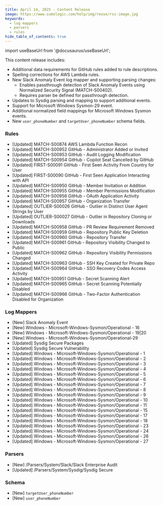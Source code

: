 ```yaml
---
title: April 14, 2025 - Content Release
image: https://www.sumologic.com/help/img/reuse/rss-image.jpg
keywords:
  - log mappers
  - parsers
  - rules
hide_table_of_contents: true    
---
```


import useBaseUrl from '@docusaurus/useBaseUrl';

This content release includes:
- Additional data requirements for GitHub rules added to rule descriptions.
- Spelling corrections for AWS Lambda rules.
- New Slack Anomaly Event log mapper and supporting parsing changes:
   - Enables passthrough detection of Slack Anomaly Events using Normalized Security Signal (MATCH-S00402).
   - Requires parser be defined for passthrough detection.
- Updates to Sysdig parsing and mapping to support additional events.
- Support for Microsoft Windows Sysmon-29 event.
- Additional normalized field mappings for Microsoft Windows Sysmon events.
- New `user_phoneNumber` and `targetUser_phoneNumber` schema fields.


### Rules
- [Updated] MATCH-S00874 AWS Lambda Function Recon
- [Updated] MATCH-S00952 GitHub - Administrator Added or Invited
- [Updated] MATCH-S00953 GitHub - Audit Logging Modification
- [Updated] MATCH-S00954 GitHub - Copilot Seat Cancelled by GitHub
- [Updated] FIRST-S00091 GitHub - First Seen Activity From Country for User
- [Updated] FIRST-S00090 GitHub - First Seen Application Interacting with API
- [Updated] MATCH-S00950 GitHub - Member Invitation or Addition
- [Updated] MATCH-S00955 GitHub - Member Permissions Modification
- [Updated] MATCH-S00956 GitHub - OAuth Application Activity
- [Updated] MATCH-S00957 GitHub - Organization Transfer
- [Updated] OUTLIER-S00026 GitHub - Outlier in Distinct User Agent Strings by User
- [Updated] OUTLIER-S00027 GitHub - Outlier in Repository Cloning or Downloads
- [Updated] MATCH-S00958 GitHub - PR Review Requirement Removed
- [Updated] MATCH-S00959 GitHub - Repository Public Key Deletion
- [Updated] MATCH-S00960 GitHub - Repository Transfer
- [Updated] MATCH-S00961 GitHub - Repository Visibility Changed to Public
- [Updated] MATCH-S00962 GitHub - Repository Visibility Permissions Changed
- [Updated] MATCH-S00963 GitHub - SSH Key Created for Private Repo
- [Updated] MATCH-S00964 GitHub - SSO Recovery Codes Access Activity
- [Updated] MATCH-S00951 GitHub - Secret Scanning Alert
- [Updated] MATCH-S00965 GitHub - Secret Scanning Potentially Disabled
- [Updated] MATCH-S00966 GitHub - Two-Factor Authentication Disabled for Organization

### Log Mappers
- [New] Slack Anomaly Event
- [New] Windows - Microsoft-Windows-Sysmon/Operational - 16
- [New] Windows - Microsoft-Windows-Sysmon/Operational - 19|20
- [New] Windows - Microsoft-Windows-Sysmon/Operational-29
- [Updated] Sysdig Secure Packages
- [Updated] Sysdig Secure Vulnerability
- [Updated] Windows - Microsoft-Windows-Sysmon/Operational - 1
- [Updated] Windows - Microsoft-Windows-Sysmon/Operational - 2
- [Updated] Windows - Microsoft-Windows-Sysmon/Operational - 3
- [Updated] Windows - Microsoft-Windows-Sysmon/Operational - 4
- [Updated] Windows - Microsoft-Windows-Sysmon/Operational - 5
- [Updated] Windows - Microsoft-Windows-Sysmon/Operational - 6
- [Updated] Windows - Microsoft-Windows-Sysmon/Operational - 7
- [Updated] Windows - Microsoft-Windows-Sysmon/Operational - 8
- [Updated] Windows - Microsoft-Windows-Sysmon/Operational - 9
- [Updated] Windows - Microsoft-Windows-Sysmon/Operational - 10
- [Updated] Windows - Microsoft-Windows-Sysmon/Operational - 11
- [Updated] Windows - Microsoft-Windows-Sysmon/Operational - 15
- [Updated] Windows - Microsoft-Windows-Sysmon/Operational - 17
- [Updated] Windows - Microsoft-Windows-Sysmon/Operational - 18
- [Updated] Windows - Microsoft-Windows-Sysmon/Operational - 23
- [Updated] Windows - Microsoft-Windows-Sysmon/Operational - 24
- [Updated] Windows - Microsoft-Windows-Sysmon/Operational - 26
- [Updated] Windows - Microsoft-Windows-Sysmon/Operational - 27

### Parsers
- [New] /Parsers/System/Slack/Slack Enterprise Audit
- [Updated] /Parsers/System/Sysdig/Sysdig Secure

### Schema
- [New] `targetUser_phoneNumber`
- [New] `user_phoneNumber`